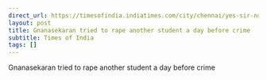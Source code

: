```yaml
---
direct_url: https://timesofindia.indiatimes.com/city/chennai/yes-sir-no-sir-a-phone-call-that-was-never-made/articleshow/121579859.cms
layout: post
title: Gnanasekaran tried to rape another student a day before crime
subtitle: Times of India
tags: []
---
```


Gnanasekaran tried to rape another student a day before crime
